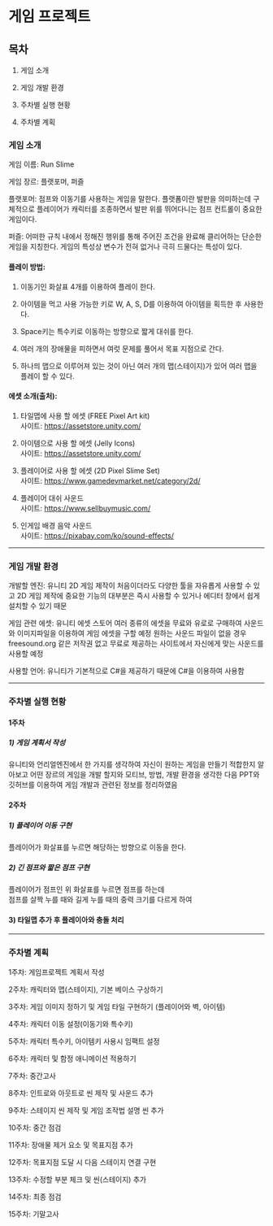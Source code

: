 # 게임 프로젝트

## 목차
 1) 게임 소개

 2) 게임 개발 환경

 3) 주차별 실행 현황

 4) 주차별 계획
 
### 게임 소개

 게임 이름: Run Slime

 게임 장르: 플랫포머, 퍼즐

 플랫포머: 점프와 이동기를 사용하는 게임을 말한다. 플랫폼이란 발판을 의미하는데 구체적으로 플레이어가 
       캐릭터를 조종하면서 발판 위를 뛰어다니는 점프 컨트롤이 중요한 게임이다.

 퍼즐: 어떠한 규칙 내에서 정해진 행위를 통해 주어진 조건을 완료해 클리어하는 단순한 게임을 지칭한다. 
       게임의 특성상 변수가 전혀 없거나 극히 드물다는 특성이 있다.

#### 플레이 방법:

  1. 이동기인 화살표 4개를 이용하여 플레이 한다.

  2. 아이템을 먹고 사용 가능한 키로 W, A, S, D를 이용하여 아이템을 획득한 후 사용한다.

  3. Space키는 특수키로 이동하는 방향으로 짧게 대쉬를 한다.

  4. 여러 개의 장애물을 피하면서 여럿 문제를 풀어서 목표 지점으로 간다.

  5. 하나믜 맵으로 이루어져 있는 것이 아닌 여러 개의 맵(스테이지)가 있어 여러 맵을 플레이 할 수 있다.

#### 에셋 소개(출처):
  1. 타일맵에 사용 할 에셋 (FREE Pixel Art kit)      
       사이트: https://assetstore.unity.com/
     
  2. 아이템으로 사용 할 에셋 (Jelly Icons)    
       사이트: https://assetstore.unity.com/
     
  3. 플레이어로 사용 할 에셋 (2D Pixel Slime Set)    
       사이트: https://www.gamedevmarket.net/category/2d/
     
  4. 플레이어 대쉬 사운드    
       사이트: https://www.sellbuymusic.com/
     
  5. 인게임 배경 음악 사운드    
       사이트: https://pixabay.com/ko/sound-effects/

<hr>

### 게임 개발 환경

 개발할 엔진: 유니티
 2D 게임 제작이 처음이더라도 다양한 툴을 자유롭게 사용할 수 있고 2D 게임 제작에 중요한 기능의 대부분은 즉시 사용할 수 있거나
 에디터 창에서 쉽게 설치할 수 있기 때문

 게임 관련 에셋: 유니티 에셋 스토어
 여러 종류의 에셋을 무료와 유로로 구매하여 사운드와 이미지파일을 이용하여 게임 에셋을 구할 예정
 원하는 사운드 파일이 없을 경우 freesound.org 같은 저작권 없고 무료로 제공하는 사이트에서 자신에게 맞는 사운드를 사용할 예정

 사용할 언어: 유니티가 기본적으로 C#을 제공하기 때문에 C#을 이용하여 사용함

<hr>

### 주차별 실행 현황

#### 1주차
##### 1) 게임 계획서 작성
유니티와 언리얼엔진에서 한 가지를 생각하여 자신이 원하는 게임을 만들기 적합한지 알아보고
어떤 장르의 게임을 개발 할지와 모티브, 방법, 개발 환경을 생각한 다음
PPT와 깃허브를 이용하여 게임 개발과 관련된 정보를 정리하였음

#### 2주차
##### 1) 플레이어 이동 구현
플레이어가 화살표를 누르면 해당하는 방향으로 이동을 한다.



##### 2) 긴 점프와 짧은 점프 구현
플레이어가 점프인 위 화살표를 누르면 점프를 하는데    
점프를 살짝 누를 때와 길게 누를 때의 중력 크기를 다르게 하여 


#### 3) 타일맵 추가 후 플레이아와 충돌 처리










<hr>

### 주차별 계획
1주차: 게임프로젝트 계획서 작성

2주차: 캐릭터와 맵(스테이지), 기본 베이스 구상하기

3주차: 게임 이미지 정하기 및 게임 타일 구현하기
(플레이어와 벽, 아이템)

4주차: 캐릭터 이동 설정(이동기와 특수키)

5주차: 캐릭터 특수키, 아이템키 사용시 임팩트 설정

6주차: 캐릭터 및 함정 애니메이션 적용하기

7주차: 중간고사

8주차: 인트로와 아웃트로 씬 제작 및 사운드 추가

9주차: 스테이지 씬 제작 및 게임 조작법 설명 씬 추가

10주차: 중간 점검

11주차: 장애물 제거 요소 및 목표지점 추가

12주차: 목표지점 도달 시 다음 스테이지 연결 구현

13주차: 수정할 부분 체크 및 씬(스테이지) 추가

14주차: 최종 점검

15주차: 기말고사

